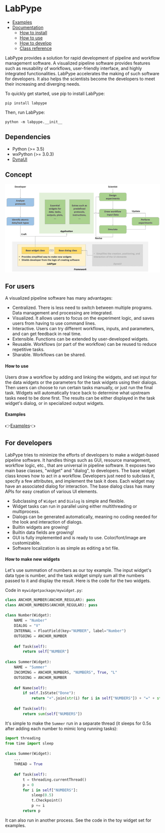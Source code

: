 # LabPype

* [Examples](https://ncbi-hackathons.github.io/LabPype/)
* [Documentation](https://github.com/NCBI-Hackathons/LabPype/wiki)
    * [How to install](https://github.com/NCBI-Hackathons/LabPype/wiki/How-to-install)
    * [How to use](https://github.com/NCBI-Hackathons/LabPype/wiki/How-to-use)
    * [How to develop](https://github.com/NCBI-Hackathons/LabPype/wiki/How-to-develop)
    * [Class reference](https://github.com/NCBI-Hackathons/LabPype/wiki/Class-reference)


LabPype provides a solution for rapid development of pipeline and workflow management software. A visualized pipeline software provides features such as reusability of workflows, user-friendly interface, and highly integrated functionalities. LabPype accelerates the making of such software for developers. It also helps the scientists become the developers to meet their increasing and diverging needs.

To quickly get started, use pip to install LabPype:

    pip install labpype

Then, run LabPype:

    python -m labpype.__init__

## Dependencies
* Python (>= 3.5)
* wxPython (>= 3.0.3)
* [DynaUI](https://github.com/yadizhou/DynaUI)

## Concept
![Concept](assets/img/concept.png)

## For users
A visualized pipeline software has many advantages:
* Centralized. There is less need to switch between multiple programs. Data management and processing are integrated.
* Visualized. It allows users to focus on the experiment logic, and saves users from having to use command lines.
* Interactive. Users can try different workflows, inputs, and parameters, and can get feedback in real time.
* Extensible. Functions can be extended by user-developed widgets.
* Reusable. Workflows (or part of the workflow) can be reused to reduce repetitive tasks.
* Sharable. Workflows can be shared.

#### How to use
Users draw a workflow by adding and linking the widgets, and set input for the data widgets or the parameters for the task widgets using their dialogs. Then users can choose to run certain tasks manually, or just run the final task. Widgets will automatically trace back to determine what upstream tasks need to be done first. The results can be either displayed in the task widget's dialog, or in specialized output widgets.

#### Examples
:point_right:[Examples](https://ncbi-hackathons.github.io/LabPype/):point_left:

## For developers
LabPype tries to minimize the efforts of developers to make a widget-based pipeline software. It handles things such as GUI, resource management, workflow logic, etc., that are universal in pipeline software. It exposes two main base classes, "widget" and "dialog", to developers. The base widget class knows how to act in a workflow. Developers just need to subclass it, specify a few attributes, and implement the task it does. Each widget may have an associated dialog for interaction. The base dialog class has many APIs for easy creation of various UI elements.

* Subclassing of `Widget` and `Dialog` is simple and flexible.
* Widget tasks can run in parallel using either multithreading or multiprocess.
* Dialogs can be generated automatically, meaning no coding needed for the look and interaction of dialogs.
* Builtin widgets are growing!
* Builtin data fields are growing!
* GUI is fully implemented and is ready to use. Color/font/image are customizable.
* Software localization is as simple as editing a txt file.

#### How to make new widgets
Let's use summation of numbers as our toy example. The input widget's data type is number, and the task widget simply sum all the numbers passed to it and display the result. Here is the code for the two widgets.

Code in `mywidgetpackage/mywidget.py`:
```python
class ANCHOR_NUMBER(ANCHOR_REGULAR): pass
class ANCHOR_NUMBERS(ANCHOR_REGULAR): pass

class Number(Widget):
    NAME = "Number"
    DIALOG = "V"
    INTERNAL = FloatField(key="NUMBER", label="Number")
    OUTGOING = ANCHOR_NUMBER

    def Task(self):
        return self["NUMBER"]

class Summer(Widget):
    NAME = "Summer"
    INCOMING = ANCHOR_NUMBERS, "NUMBERS", True, "L"
    OUTGOING = ANCHOR_NUMBER

    def Name(self):
        if self.IsState("Done"):
            return "+".join(str(i) for i in self["NUMBERS"]) + "=" + str(self["OUT"])

    def Task(self):
        return sum(self["NUMBERS"])
```

It's simple to make the `Summer` run in a separate thread (it sleeps for 0.5s after adding each number to mimic long running tasks):
```python
import threading
from time import sleep

class Summer(Widget):
    ...
    THREAD = True

    def Task(self):
        t = threading.currentThread()
        p = 0
        for i in self["NUMBERS"]:
            sleep(0.5)
            t.Checkpoint()
            p += i
        return p
```

It can also run in another process. See the code in the toy widget set for examples.